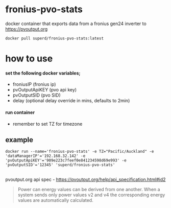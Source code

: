 # fronius-pvo-stats
docker container that exports data from a fronius gen24 inverter to https://pvoutput.org

```
docker pull superd/fronius-pvo-stats:latest
```

# how to use 
#### set the following docker variables; 
* froniusIP (fronius ip) 
* pvOutputApiKEY (pvo api key)
* pvOutputSID (pvo SID)
* delay (optional delay override in mins, defaults to 2min)
#### run container
* remember to set TZ for timezone

## example
```
docker run --name='fronius-pvo-stats' -e TZ="Pacific/Auckland" -e 'dataManagerIP'='192.168.32.142' -e 'pvOutputApiKEY'='909e223c7feef0e841234598d69e993' -e 'pvOutputSID'='12345' 'superd/fronius-pvo-stats'
```

##
pvoutput.org api spec - https://pvoutput.org/help/api_specification.html#id2
> Power can energy values can be derived from one another. When a system sends only power values v2 and v4 the corresponding energy values are automatically calculated.
